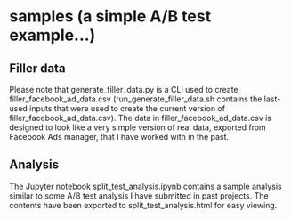 # samples (a simple A/B test example...)

## Filler data
Please note that generate_filler_data.py is a CLI used to create filler_facebook_ad_data.csv (run_generate_filler_data.sh contains the last-used inputs that were used to create the current version of filler_facebook_ad_data.csv). The data in filler_facebook_ad_data.csv is designed to look like a very simple version of real data, exported from Facebook Ads manager, that I have worked with in the past.

## Analysis
The Jupyter notebook split_test_analysis.ipynb contains a sample analysis similar to some A/B test analysis I have submitted in past projects. The contents have been exported to split_test_analysis.html for easy viewing.